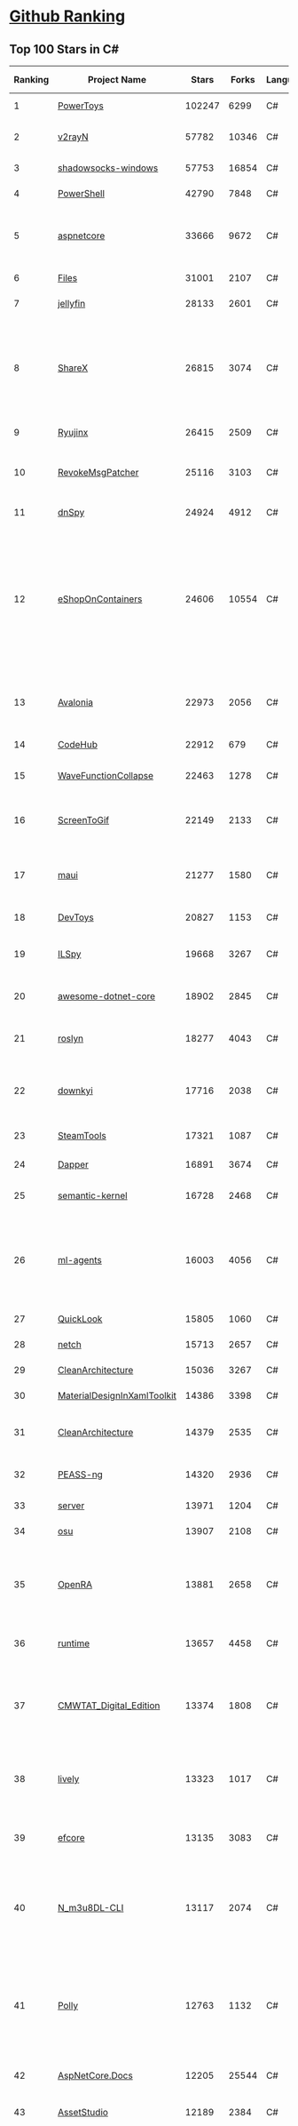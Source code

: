 [Github Ranking](../README.md)
==========

## Top 100 Stars in C\#

| Ranking | Project Name | Stars | Forks | Language | Open Issues | Description | Last Commit |
| ------- | ------------ | ----- | ----- | -------- | ----------- | ----------- | ----------- |
| 1 | [PowerToys](https://github.com/microsoft/PowerToys) | 102247 | 6299 | C# | 5425 | Windows system utilities to maximize productivity | 2024-02-14T23:33:31Z |
| 2 | [v2rayN](https://github.com/2dust/v2rayN) | 57782 | 10346 | C# | 12 | A GUI client for Windows, support Xray core and v2fly core and others | 2024-02-15T02:39:03Z |
| 3 | [shadowsocks-windows](https://github.com/shadowsocks/shadowsocks-windows) | 57753 | 16854 | C# | 159 | A C# port of shadowsocks | 2023-10-24T01:11:51Z |
| 4 | [PowerShell](https://github.com/PowerShell/PowerShell) | 42790 | 7848 | C# | 799 | PowerShell for every system! | 2024-02-14T23:07:31Z |
| 5 | [aspnetcore](https://github.com/dotnet/aspnetcore) | 33666 | 9672 | C# | 2900 | ASP.NET Core is a cross-platform .NET framework for building modern cloud-based web applications on Windows, Mac, or Linux. | 2024-02-15T01:13:53Z |
| 6 | [Files](https://github.com/files-community/Files) | 31001 | 2107 | C# | 376 | Building the best file manager for Windows | 2024-02-15T02:52:06Z |
| 7 | [jellyfin](https://github.com/jellyfin/jellyfin) | 28133 | 2601 | C# | 448 | The Free Software Media System | 2024-02-14T20:15:52Z |
| 8 | [ShareX](https://github.com/ShareX/ShareX) | 26815 | 3074 | C# | 505 | ShareX is a free and open source program that lets you capture or record any area of your screen and share it with a single press of a key. It also allows uploading images, text or other types of files to many supported destinations you can choose from. | 2024-02-11T23:50:52Z |
| 9 | [Ryujinx](https://github.com/Ryujinx/Ryujinx) | 26415 | 2509 | C# | 661 | Experimental Nintendo Switch Emulator written in C# | 2024-02-15T02:37:25Z |
| 10 | [RevokeMsgPatcher](https://github.com/huiyadanli/RevokeMsgPatcher) | 25116 | 3103 | C# | 51 | :trollface: A hex editor for WeChat/QQ/TIM - PC版微信/QQ/TIM防撤回补丁（我已经看到了，撤回也没用了） | 2023-12-13T17:06:24Z |
| 11 | [dnSpy](https://github.com/dnSpy/dnSpy) | 24924 | 4912 | C# | 0 | .NET debugger and assembly editor | 2020-12-20T23:55:15Z |
| 12 | [eShopOnContainers](https://github.com/dotnet-architecture/eShopOnContainers) | 24606 | 10554 | C# | 46 | Cross-platform .NET sample microservices and container based application that runs on Linux Windows and macOS. Powered by .NET 7, Docker Containers and Azure Kubernetes Services. Supports Visual Studio, VS for Mac and CLI based environments with Docker CLI, dotnet CLI, VS Code or any other code editor. Moved to https://github.com/dotnet/eShop. | 2023-11-15T22:27:17Z |
| 13 | [Avalonia](https://github.com/AvaloniaUI/Avalonia) | 22973 | 2056 | C# | 1261 | Develop Desktop, Embedded, Mobile and WebAssembly apps with C# and XAML. The most popular .NET Foundation community project. | 2024-02-14T18:19:16Z |
| 14 | [CodeHub](https://github.com/CodeHubApp/CodeHub) | 22912 | 679 | C# | 234 | CodeHub is an iOS application written using Xamarin | 2022-06-22T16:14:05Z |
| 15 | [WaveFunctionCollapse](https://github.com/mxgmn/WaveFunctionCollapse) | 22463 | 1278 | C# | 3 | Bitmap & tilemap generation from a single example with the help of ideas from quantum mechanics | 2024-01-29T01:06:50Z |
| 16 | [ScreenToGif](https://github.com/NickeManarin/ScreenToGif) | 22149 | 2133 | C# | 248 | 🎬 ScreenToGif allows you to record a selected area of your screen, edit and save it as a gif or video. | 2024-01-13T18:29:49Z |
| 17 | [maui](https://github.com/dotnet/maui) | 21277 | 1580 | C# | 3203 | .NET MAUI is the .NET Multi-platform App UI, a framework for building native device applications spanning mobile, tablet, and desktop. | 2024-02-15T01:42:00Z |
| 18 | [DevToys](https://github.com/veler/DevToys) | 20827 | 1153 | C# | 174 | A Swiss Army knife for developers. | 2024-02-14T05:52:57Z |
| 19 | [ILSpy](https://github.com/icsharpcode/ILSpy) | 19668 | 3267 | C# | 200 | .NET Decompiler with support for PDB generation, ReadyToRun, Metadata (&more) - cross-platform! | 2024-02-15T00:51:07Z |
| 20 | [awesome-dotnet-core](https://github.com/thangchung/awesome-dotnet-core) | 18902 | 2845 | C# | 19 | :honeybee: A collection of awesome .NET core libraries, tools, frameworks and software | 2024-02-14T13:07:13Z |
| 21 | [roslyn](https://github.com/dotnet/roslyn) | 18277 | 4043 | C# | 8431 | The Roslyn .NET compiler provides C# and Visual Basic languages with rich code analysis APIs. | 2024-02-15T02:51:33Z |
| 22 | [downkyi](https://github.com/leiurayer/downkyi) | 17716 | 2038 | C# | 568 | 哔哩下载姬downkyi，哔哩哔哩网站视频下载工具，支持批量下载，支持8K、HDR、杜比视界，提供工具箱（音视频提取、去水印等）。 | 2024-02-08T03:45:35Z |
| 23 | [SteamTools](https://github.com/BeyondDimension/SteamTools) | 17321 | 1087 | C# | 733 | 🛠「Watt Toolkit」是一个开源跨平台的多功能 Steam 工具箱。 | 2024-02-06T07:50:40Z |
| 24 | [Dapper](https://github.com/DapperLib/Dapper) | 16891 | 3674 | C# | 398 | Dapper - a simple object mapper for .Net | 2024-02-14T20:55:31Z |
| 25 | [semantic-kernel](https://github.com/microsoft/semantic-kernel) | 16728 | 2468 | C# | 477 | Integrate cutting-edge LLM technology quickly and easily into your apps | 2024-02-15T00:35:35Z |
| 26 | [ml-agents](https://github.com/Unity-Technologies/ml-agents) | 16003 | 4056 | C# | 13 | The Unity Machine Learning Agents Toolkit (ML-Agents) is an open-source project that enables games and simulations to serve as environments for training intelligent agents using deep reinforcement learning and imitation learning. | 2023-12-03T19:49:21Z |
| 27 | [QuickLook](https://github.com/QL-Win/QuickLook) | 15805 | 1060 | C# | 419 | Bring macOS “Quick Look” feature to Windows | 2024-02-13T11:51:54Z |
| 28 | [netch](https://github.com/netchx/netch) | 15713 | 2657 | C# | 8 | A simple proxy client | 2024-02-01T00:10:57Z |
| 29 | [CleanArchitecture](https://github.com/jasontaylordev/CleanArchitecture) | 15036 | 3267 | C# | 23 | Clean Architecture Solution Template for ASP.NET Core | 2024-02-13T15:24:58Z |
| 30 | [MaterialDesignInXamlToolkit](https://github.com/MaterialDesignInXAML/MaterialDesignInXamlToolkit) | 14386 | 3398 | C# | 169 | Google's Material Design in XAML & WPF, for C# & VB.Net.  | 2024-02-13T07:46:27Z |
| 31 | [CleanArchitecture](https://github.com/ardalis/CleanArchitecture) | 14379 | 2535 | C# | 33 | Clean Architecture Solution Template: A starting point for Clean Architecture with ASP.NET Core | 2024-02-13T21:02:23Z |
| 32 | [PEASS-ng](https://github.com/carlospolop/PEASS-ng) | 14320 | 2936 | C# | 19 | PEASS - Privilege Escalation Awesome Scripts SUITE (with colors) | 2024-02-13T21:55:50Z |
| 33 | [server](https://github.com/bitwarden/server) | 13971 | 1204 | C# | 67 | The core infrastructure backend (API, database, Docker, etc). | 2024-02-15T01:36:22Z |
| 34 | [osu](https://github.com/ppy/osu) | 13907 | 2108 | C# | 1147 | rhythm is just a *click* away! | 2024-02-14T21:09:27Z |
| 35 | [OpenRA](https://github.com/OpenRA/OpenRA) | 13881 | 2658 | C# | 1464 | Open Source real-time strategy game engine for early Westwood games such as Command & Conquer: Red Alert written in C# using SDL and OpenGL. Runs on Windows, Linux, *BSD and Mac OS X. | 2024-02-13T17:30:43Z |
| 36 | [runtime](https://github.com/dotnet/runtime) | 13657 | 4458 | C# | 8635 | .NET is a cross-platform runtime for cloud, mobile, desktop, and IoT apps. | 2024-02-15T02:49:20Z |
| 37 | [CMWTAT_Digital_Edition](https://github.com/TGSAN/CMWTAT_Digital_Edition) | 13374 | 1808 | C# | 24 | CloudMoe Windows 10/11 Activation Toolkit get digital license, the best open source Win 10/11 activator in GitHub. GitHub 上最棒的开源 Win10/Win11 数字权利（数字许可证）激活工具！ | 2023-10-07T03:09:31Z |
| 38 | [lively](https://github.com/rocksdanister/lively) | 13323 | 1017 | C# | 282 | Free and open-source software that allows users to set animated desktop wallpapers and screensavers powered by WinUI 3. | 2023-12-28T04:22:41Z |
| 39 | [efcore](https://github.com/dotnet/efcore) | 13135 | 3083 | C# | 1976 | EF Core is a modern object-database mapper for .NET. It supports LINQ queries, change tracking, updates, and schema migrations. | 2024-02-15T00:40:22Z |
| 40 | [N_m3u8DL-CLI](https://github.com/nilaoda/N_m3u8DL-CLI) | 13117 | 2074 | C# | 246 | [.NET] m3u8 downloader 开源的命令行m3u8/HLS/dash下载器，支持普通AES-128-CBC解密，多线程，自定义请求头等. 支持简体中文,繁体中文和英文. English Supported. | 2023-06-03T09:30:55Z |
| 41 | [Polly](https://github.com/App-vNext/Polly) | 12763 | 1132 | C# | 10 | Polly is a .NET resilience and transient-fault-handling library that allows developers to express policies such as Retry, Circuit Breaker, Timeout, Bulkhead Isolation, and Fallback in a fluent and thread-safe manner. From version 6.0.1, Polly targets .NET Standard 1.1 and 2.0+. | 2024-02-14T14:19:50Z |
| 42 | [AspNetCore.Docs](https://github.com/dotnet/AspNetCore.Docs) | 12205 | 25544 | C# | 482 | Documentation for ASP.NET Core | 2024-02-14T23:53:24Z |
| 43 | [AssetStudio](https://github.com/Perfare/AssetStudio) | 12189 | 2384 | C# | 177 | AssetStudio is a tool for exploring, extracting and exporting assets and assetbundles. | 2022-12-08T15:37:37Z |
| 44 | [abp](https://github.com/abpframework/abp) | 11993 | 3295 | C# | 468 | Open Source Web Application Framework for ASP.NET Core. Offers an opinionated architecture to build enterprise software solutions with best practices on top of the .NET and the ASP.NET Core platforms. Provides the fundamental infrastructure, production-ready startup templates, application modules, UI themes, tooling, guides and documentation. | 2024-02-15T02:56:38Z |
| 45 | [aspnetboilerplate](https://github.com/aspnetboilerplate/aspnetboilerplate) | 11450 | 3774 | C# | 164 | ASP.NET Boilerplate - Web Application Framework | 2024-02-15T02:31:22Z |
| 46 | [UnityCsReference](https://github.com/Unity-Technologies/UnityCsReference) | 11179 | 2482 | C# | 0 | Unity C# reference source code. | 2024-02-14T22:27:40Z |
| 47 | [optimizer](https://github.com/hellzerg/optimizer) | 11016 | 775 | C# | 8 | The finest Windows Optimizer | 2024-02-11T06:58:35Z |
| 48 | [winsw](https://github.com/winsw/winsw) | 10891 | 1488 | C# | 183 | A wrapper executable that can run any executable as a Windows service, in a permissive license. | 2024-02-06T23:43:04Z |
| 49 | [mono](https://github.com/mono/mono) | 10760 | 3878 | C# | 2153 | Mono open source ECMA CLI, C# and .NET implementation. | 2024-02-14T00:50:19Z |
| 50 | [basic-computer-games](https://github.com/coding-horror/basic-computer-games) | 10720 | 1330 | C# | 16 | An updated version of the classic "Basic Computer Games" book, with well-written examples in a variety of common MEMORY SAFE, SCRIPTING programming languages. See https://coding-horror.github.io/basic-computer-games/ | 2024-01-11T01:07:05Z |
| 51 | [csharplang](https://github.com/dotnet/csharplang) | 10699 | 1069 | C# | 437 | The official repo for the design of the C# programming language | 2024-02-15T01:25:19Z |
| 52 | [MonoGame](https://github.com/MonoGame/MonoGame) | 10593 | 2824 | C# | 720 | One framework for creating powerful cross-platform games. | 2024-02-14T18:15:50Z |
| 53 | [Jackett](https://github.com/Jackett/Jackett) | 10500 | 1223 | C# | 185 | API Support for your favorite torrent trackers | 2024-02-15T02:44:56Z |
| 54 | [Newtonsoft.Json](https://github.com/JamesNK/Newtonsoft.Json) | 10426 | 3266 | C# | 673 | Json.NET is a popular high-performance JSON framework for .NET | 2024-02-07T08:37:53Z |
| 55 | [MediatR](https://github.com/jbogard/MediatR) | 10388 | 1114 | C# | 13 | Simple, unambitious mediator implementation in .NET | 2024-01-17T14:26:29Z |
| 56 | [ArchiSteamFarm](https://github.com/JustArchiNET/ArchiSteamFarm) | 10337 | 1082 | C# | 4 | C# application with primary purpose of farming Steam cards from multiple accounts simultaneously. | 2024-02-15T02:51:10Z |
| 57 | [modular-monolith-with-ddd](https://github.com/kgrzybek/modular-monolith-with-ddd) | 9908 | 1533 | C# | 46 | Full Modular Monolith application with Domain-Driven Design approach. | 2024-01-30T17:08:44Z |
| 58 | [QuestPDF](https://github.com/QuestPDF/QuestPDF) | 9905 | 506 | C# | 194 | QuestPDF is a modern open-source .NET library for PDF document generation. Offering comprehensive layout engine powered by concise and discoverable C# Fluent API. Easily generate PDF reports, invoices, exports, etc. | 2024-02-14T18:17:40Z |
| 59 | [duplicati](https://github.com/duplicati/duplicati) | 9878 | 855 | C# | 843 | Store securely encrypted backups in the cloud! | 2024-02-14T12:23:11Z |
| 60 | [BenchmarkDotNet](https://github.com/dotnet/BenchmarkDotNet) | 9828 | 945 | C# | 169 | Powerful .NET library for benchmarking | 2024-02-14T15:45:39Z |
| 61 | [orleans](https://github.com/dotnet/orleans) | 9698 | 2027 | C# | 435 | Cloud Native application framework for .NET | 2024-02-14T23:40:06Z |
| 62 | [choco](https://github.com/chocolatey/choco) | 9690 | 911 | C# | 725 | Chocolatey - the package manager for Windows | 2024-02-12T08:57:32Z |
| 63 | [eShopOnWeb](https://github.com/dotnet-architecture/eShopOnWeb) | 9686 | 5040 | C# | 6 | Sample ASP.NET Core 8.0 reference application, powered by Microsoft, demonstrating a layered application architecture with monolithic deployment model. Download the eBook PDF from docs folder. | 2024-02-14T14:17:06Z |
| 64 | [ContextMenuManager](https://github.com/BluePointLilac/ContextMenuManager) | 9673 | 530 | C# | 85 | 🖱️ 纯粹的Windows右键菜单管理程序 | 2024-02-07T06:33:26Z |
| 65 | [AutoMapper](https://github.com/AutoMapper/AutoMapper) | 9670 | 1742 | C# | 1 | A convention-based object-object mapper in .NET.  | 2024-02-08T16:05:19Z |
| 66 | [Sonarr](https://github.com/Sonarr/Sonarr) | 9664 | 1209 | C# | 100 | Smart PVR for newsgroup and bittorrent users. | 2024-02-14T01:15:49Z |
| 67 | [CefSharp](https://github.com/cefsharp/CefSharp) | 9578 | 2930 | C# | 46 | .NET (WPF and Windows Forms) bindings for the Chromium Embedded Framework | 2024-02-11T16:27:55Z |
| 68 | [RestSharp](https://github.com/restsharp/RestSharp) | 9368 | 2335 | C# | 28 | Simple REST and HTTP API Client for .NET | 2024-02-07T10:37:07Z |
| 69 | [Locale-Emulator](https://github.com/xupefei/Locale-Emulator) | 9363 | 769 | C# | 0 | Yet Another System Region and Language Simulator | 2022-04-15T09:55:46Z |
| 70 | [Captura](https://github.com/MathewSachin/Captura) | 9203 | 1765 | C# | 109 | Capture Screen, Audio, Cursor, Mouse Clicks and Keystrokes | 2023-04-09T14:52:52Z |
| 71 | [IdentityServer4](https://github.com/IdentityServer/IdentityServer4) | 9148 | 3995 | C# | 0 | OpenID Connect and OAuth 2.0 Framework for ASP.NET Core | 2022-12-13T07:48:19Z |
| 72 | [FluentTerminal](https://github.com/felixse/FluentTerminal) | 9083 | 456 | C# | 247 | A Terminal Emulator based on UWP and web technologies. | 2023-03-22T20:02:30Z |
| 73 | [MahApps.Metro](https://github.com/MahApps/MahApps.Metro) | 9055 | 2460 | C# | 86 | A framework that allows developers to cobble together a better UI for their own WPF applications with minimal effort. | 2023-12-21T18:26:59Z |
| 74 | [SignalR](https://github.com/SignalR/SignalR) | 9039 | 2299 | C# | 36 | Incredibly simple real-time web for .NET | 2023-08-02T22:28:40Z |
| 75 | [Terminal.Gui](https://github.com/gui-cs/Terminal.Gui) | 8949 | 668 | C# | 146 | Cross Platform Terminal UI toolkit for .NET | 2024-02-15T00:12:20Z |
| 76 | [Bulk-Crap-Uninstaller](https://github.com/Klocman/Bulk-Crap-Uninstaller) | 8900 | 479 | C# | 70 | Remove large amounts of unwanted applications quickly. | 2024-01-25T20:54:59Z |
| 77 | [Hangfire](https://github.com/HangfireIO/Hangfire) | 8863 | 1654 | C# | 802 | An easy way to perform background job processing in .NET and .NET Core applications. No Windows Service or separate process required | 2024-02-14T02:37:03Z |
| 78 | [Radarr](https://github.com/Radarr/Radarr) | 8790 | 930 | C# | 349 | Movie organizer/manager for usenet and torrent users. | 2024-02-15T00:21:54Z |
| 79 | [nopCommerce](https://github.com/nopSolutions/nopCommerce) | 8767 | 5032 | C# | 76 | ASP.NET Core eCommerce software. nopCommerce is a free and open-source shopping cart. | 2024-02-14T16:01:12Z |
| 80 | [machinelearning](https://github.com/dotnet/machinelearning) | 8745 | 1860 | C# | 861 | ML.NET is an open source and cross-platform machine learning framework for .NET. | 2024-02-15T03:00:28Z |
| 81 | [practical-aspnetcore](https://github.com/dodyg/practical-aspnetcore) | 8730 | 1125 | C# | 167 | Practical samples of ASP.NET Core 8.0, 7.0, 6.0, 5.0, 3.1, 2.2, and 2.1,projects you can use. Readme contains explanations on all projects. | 2024-01-10T17:32:17Z |
| 82 | [FluentValidation](https://github.com/FluentValidation/FluentValidation) | 8649 | 1182 | C# | 4 | A popular .NET validation library for building strongly-typed validation rules. | 2024-02-12T05:11:53Z |
| 83 | [Bili.Uwp](https://github.com/Richasy/Bili.Uwp) | 8501 | 523 | C# | 198 | 适用于新系统UI的哔哩 | 2023-10-30T22:21:00Z |
| 84 | [Lean](https://github.com/QuantConnect/Lean) | 8434 | 3105 | C# | 218 | Lean Algorithmic Trading Engine by QuantConnect (Python, C#) | 2024-02-14T13:52:56Z |
| 85 | [PDFPatcher](https://github.com/wmjordan/PDFPatcher) | 8279 | 1202 | C# | 59 | PDF补丁丁——PDF工具箱，可以编辑书签、剪裁旋转页面、解除限制、提取或合并文档，探查文档结构，提取图片、转成图片等等 | 2024-02-05T02:16:10Z |
| 86 | [EarTrumpet](https://github.com/File-New-Project/EarTrumpet) | 8233 | 495 | C# | 54 | EarTrumpet - Volume Control for Windows | 2024-01-16T12:00:46Z |
| 87 | [mRemoteNG](https://github.com/mRemoteNG/mRemoteNG) | 8230 | 1430 | C# | 816 | mRemoteNG is the next generation of mRemote, open source, tabbed, multi-protocol, remote connections manager. | 2024-01-28T09:15:03Z |
| 88 | [uno](https://github.com/unoplatform/uno) | 8229 | 694 | C# | 1426 | Build Mobile, Desktop and WebAssembly apps with C# and XAML. Today. Open source and professionally supported. | 2024-02-15T02:40:40Z |
| 89 | [Humanizer](https://github.com/Humanizr/Humanizer) | 8195 | 939 | C# | 217 | Humanizer meets all your .NET needs for manipulating and displaying strings, enums, dates, times, timespans, numbers and quantities | 2024-02-14T14:55:23Z |
| 90 | [Notepads](https://github.com/0x7c13/Notepads) | 8190 | 465 | C# | 307 | A modern, lightweight text editor with a minimalist design. | 2024-02-14T22:15:22Z |
| 91 | [spectre.console](https://github.com/spectreconsole/spectre.console) | 8174 | 427 | C# | 152 | A .NET library that makes it easier to create beautiful console applications. | 2024-02-15T01:51:40Z |
| 92 | [WeiXinMPSDK](https://github.com/JeffreySu/WeiXinMPSDK) | 8166 | 4352 | C# | 205 | 微信全平台 SDK Senparc.Weixin for C#，支持 .NET Framework 及 .NET Core、.NET 6.0、.NET 8.0。已支持微信公众号、小程序、小游戏、微信支付、企业微信/企业号、开放平台、JSSDK、微信周边等全平台。 WeChat SDK for C#. | 2024-01-25T16:53:26Z |
| 93 | [LiteDB](https://github.com/mbdavid/LiteDB) | 8061 | 1186 | C# | 630 | LiteDB - A .NET NoSQL Document Store in a single data file | 2024-02-14T20:27:03Z |
| 94 | [ET](https://github.com/egametang/ET) | 8055 | 2890 | C# | 60 | Unity3D Client And C# Server Framework | 2024-02-13T03:23:02Z |
| 95 | [Ocelot](https://github.com/ThreeMammals/Ocelot) | 8052 | 1622 | C# | 270 | .NET API Gateway | 2024-02-14T18:18:18Z |
| 96 | [Bogus](https://github.com/bchavez/Bogus) | 8037 | 462 | C# | 42 | :card_index: A simple fake data generator for C#, F#, and VB.NET. Based on and ported from the famed faker.js. | 2024-02-10T03:02:44Z |
| 97 | [Quasar](https://github.com/quasar/Quasar) | 7975 | 2389 | C# | 139 | Remote Administration Tool for Windows | 2023-09-06T10:53:31Z |
| 98 | [refit](https://github.com/reactiveui/refit) | 7860 | 724 | C# | 178 | The automatic type-safe REST library for .NET Core, Xamarin and .NET. Heavily inspired by Square's Retrofit library, Refit turns your REST API into a live interface. | 2024-02-12T01:37:57Z |
| 99 | [ReactiveUI](https://github.com/reactiveui/ReactiveUI) | 7827 | 1142 | C# | 69 | An advanced, composable, functional reactive model-view-viewmodel framework for all .NET platforms that is inspired by functional reactive programming. ReactiveUI allows you to  abstract mutable state away from your user interfaces, express the idea around a feature in one readable place and improve the testability of your application. | 2024-02-15T00:55:34Z |
| 100 | [Dependencies](https://github.com/lucasg/Dependencies) | 7805 | 668 | C# | 99 | A rewrite of the old legacy software "depends.exe" in C# for Windows devs to troubleshoot dll load dependencies issues. | 2024-02-05T05:16:12Z |

